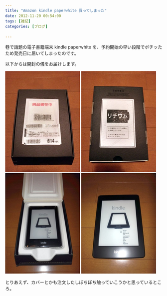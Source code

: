 ```yaml
---
title: "Amazon kindle paperwhite 買ってしまった"
date: 2012-11-20 00:54:00
tags: [雑記]
categories: [ブログ]

---
```


巷で話題の電子書籍端末 kindle paperwhite を、予約開始の早い段階でポチッたため発売日に届いてしまったのです。

以下からは開封の儀をお届けします。

[![kindle 外箱表][1]][2] [![kindle 外箱裏][3]][4] [![kindle 外箱ご開帳][5]][6] [![kindle][7]][8]

 [1]: /images/2012_1119_kindle01_omote.png
 [2]: /images/2012_1119_kindle01_omote.jpg
 [3]: /images/2012_1119_kindle02_ura.png
 [4]: /images/2012_1119_kindle02_ura.jpg
 [5]: /images/2012_1119_kindle03_open.png
 [6]: /images/2012_1119_kindle03_open.jpg
 [7]: /images/2012_1119_kindle04.png
 [8]: /images/2012_1119_kindle04.jpg

とりあえず、カバーとかも注文したしぼちぼち触っていこうかと思っているところ。
